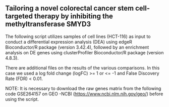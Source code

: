 ## Tailoring a novel colorectal cancer stem cell-targeted therapy by inhibiting the methyltransferase SMYD3

The following script utilizes samples of cell lines (HCT-116) as input to conduct a differential expression analysis (DEA) using edgeR Bioconductor/R package (version 3.42.4), 
followed by an enrichment analysis on DE genes using clusterProfiler Bioconductor/R package (version 4.8.3). 

There are additional files on the results of the various comparisons. In this case we used a log fold change (logFC) >= 1 or <= -1 and False Discovery Rate (FDR) < 0.01.

NOTE: It is necessary to download the raw genes matrix from the following code GSE264157 on GEO -NCBI (https://www.ncbi.nlm.nih.gov/geo/) before using the script.
